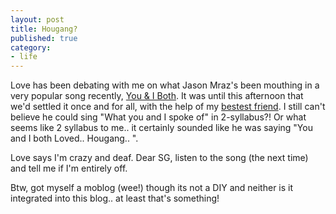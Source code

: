 ```yaml
---
layout: post
title: Hougang?
published: true
category:
- life
---
```

Love has been debating with me on what Jason Mraz's been mouthing in a very popular song recently, [You & I Both](http://www.jasonmraz.com/Lyrics/YouAndIBoth.html). It was until this afternoon that we'd settled it once and for all, with the help of my [bestest friend](http://www.google.com/). I still can't believe he could sing "What you and I spoke of" in 2-syllabus?! Or what seems like 2 syllabus to me.. it certainly sounded like he was saying "You and I both Loved.. Hougang.. ".

Love says I'm crazy and deaf. Dear SG, listen to the song (the next time) and tell me if I'm entirely off.

Btw, got myself a moblog (wee!) though its not a DIY and neither is it integrated into this blog.. at least that's something!

